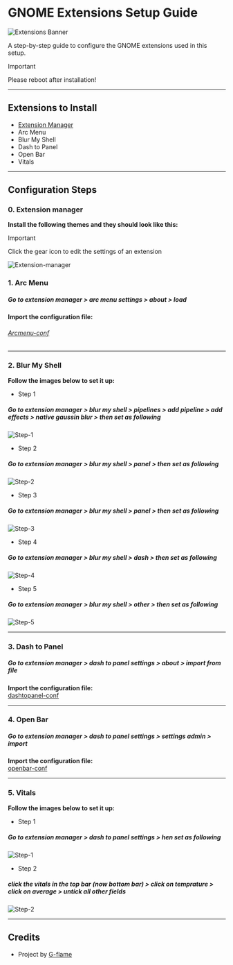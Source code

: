 # GNOME Extensions Setup Guide

![Extensions Banner](../banner.png)

A step-by-step guide to configure the GNOME extensions used in this setup.

> [!IMPORTANT]
> Please reboot after installation!

---

## Extensions to Install

- [Extension Manager](https://mattjakeman.com/apps/extension-manager)
- Arc Menu
- Blur My Shell
- Dash to Panel
- Open Bar
- Vitals

---

## Configuration Steps
### 0. Extension manager
**Install the following themes and they should look like this:** 
> [!IMPORTANT]  
>  Click the gear icon to edit the settings of an extension 



![Extension-manager](guide-assets/extension-manager.png)


### 1. Arc Menu

##### Go to extension manager > arc menu settings > about > load 
**Import the configuration file:**  
###### [Arcmenu-conf](guide-assets/arcmenu-conf)

---

### 2. Blur My Shell

**Follow the images below to set it up:**

- Step 1  
##### Go to extension manager > blur my shell > pipelines > add pipeline > add effects > native gaussin blur > then set as following
  ![Step-1](guide-assets/blur-my-shell-1.png)
- Step 2  
##### Go to extension manager > blur my shell > panel > then set as following
  ![Step-2](guide-assets/blur-my-shell-2.png)
- Step 3  
##### Go to extension manager > blur my shell > panel > then set as following
  ![Step-3](guide-assets/blur-my-shell-3.png)
- Step 4  
##### Go to extension manager > blur my shell > dash > then set as following
  ![Step-4](guide-assets/blur-my-shell-4.png)
- Step 5  
##### Go to extension manager > blur my shell > other > then set as following
  ![Step-5](guide-assets/blur-my-shell-5.png)

---

### 3. Dash to Panel
##### Go to extension manager > dash to panel settings > about > import from file 
**Import the configuration file:**  
[dashtopanel-conf](guide-assets/dashtopanel-conf)

---

### 4. Open Bar
##### Go to extension manager > dash to panel settings > settings admin > import 
**Import the configuration file:**  
[openbar-conf](guide-assets/openbar-conf)

---

### 5. Vitals

**Follow the images below to set it up:**

- Step 1  
##### Go to extension manager > dash to panel settings > hen set as following
  ![Step-1](guide-assets/vitals-1.png)
- Step 2  
##### click the vitals in the top bar (now bottom bar) > click on temprature > click on average > untick all other fields
  ![Step-2](guide-assets/vitals-2.png)

---

## Credits

- Project by [G-flame](https://github.com/g-flame)

